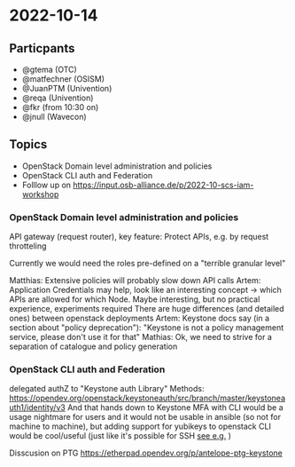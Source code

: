 # 2022-10-14

## Particpants

* @gtema (OTC)
* @matfechner (OSISM)
* @JuanPTM (Univention)
* @reqa (Univention)
* @fkr (from 10:30 on)
* @jnull (Wavecon)

## Topics

* OpenStack Domain level administration and policies
* OpenStack CLI auth and Federation
* Folllow up on https://input.osb-alliance.de/p/2022-10-scs-iam-workshop

### OpenStack Domain level administration and policies

API gateway (request router), key feature: Protect APIs, e.g. by request throtteling

Currently we would need the roles pre-defined on a "terrible granular level"

Matthias: Extensive policies will probably slow down API calls
Artem: Application Credentials may help, look like an interesting concept -> which APIs are allowed for which Node. Maybe interesting, but no practical experience, experiments required
There are huge differences (and detailed ones) between openstack deployments
Artem: Keystone docs say (in a section about "policy deprecation"): "Keystone is not a policy management service, please don't use it for that"
Mathias: Ok, we need to strive for a separation of catalogue and policy generation

### OpenStack CLI auth and Federation

delegated authZ to "Keystone auth Library"
Methods: https://opendev.org/openstack/keystoneauth/src/branch/master/keystoneauth1/identity/v3
And that hands down to Keystone
MFA with CLI would be a usage nightmare for users and it would not be usable in ansible (so not for machine to machine), but adding support for yubikeys to openstack CLI would be cool/useful (just like it's possible for SSH [see e.g.](https://github.com/drduh/YubiKey-Guide) )


Disscusion on  PTG https://etherpad.opendev.org/p/antelope-ptg-keystone
